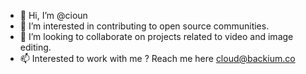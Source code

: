 - 👋 Hi, I’m @cioun
- 👀 I’m interested in contributing to open source communities.
- 💞️ I’m looking to collaborate on projects related to video and image editing.
- 📫 Interested to work with me ? Reach me here cloud@backium.co
